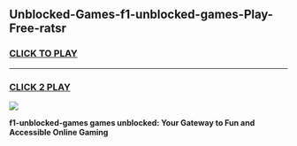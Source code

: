 
## Unblocked-Games-f1-unblocked-games-Play-Free-ratsr
<h3>
<a href="https://premium76.site?title=f1-unblocked-games&ref=20M">CLICK TO PLAY</a></h3>
<hr>

<h3>
<a href="https://premium76.site?title=f1-unblocked-games&ref=20M">CLICK 2 PLAY</a>
  
</h3>

<a href="https://premium76.site?title=f1-unblocked-games&ref=19M"><img src="https://clearcache.store/games.png"></a>


**f1-unblocked-games games unblocked: Your Gateway to Fun and Accessible Online Gaming**
